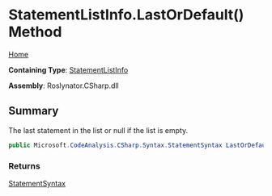 # StatementListInfo\.LastOrDefault\(\) Method

[Home](../../../../../README.md)

**Containing Type**: [StatementListInfo](../README.md)

**Assembly**: Roslynator\.CSharp\.dll

## Summary

The last statement in the list or null if the list is empty\.

```csharp
public Microsoft.CodeAnalysis.CSharp.Syntax.StatementSyntax LastOrDefault()
```

### Returns

[StatementSyntax](https://docs.microsoft.com/en-us/dotnet/api/microsoft.codeanalysis.csharp.syntax.statementsyntax)


